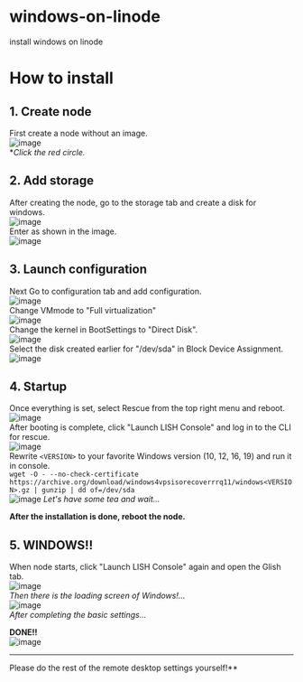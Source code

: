 # windows-on-linode
 install windows on linode<br>

# How to install

## 1. Create node
First create a node without an image.<br>
![image](https://user-images.githubusercontent.com/83022348/194110266-76c87d91-ca29-4c82-bfc5-50d9f254b46d.png)<br>
**Click the red circle.*

## 2. Add storage
After creating the node, go to the storage tab and create a disk for windows.<br>
![image](https://user-images.githubusercontent.com/83022348/194113740-b3d4dd0a-02de-4146-ab22-7526e7e395e7.png)<br>
Enter as shown in the image.<br>
![image](https://user-images.githubusercontent.com/83022348/194112763-17040db5-e09f-44e6-a132-88ab27d0b444.png)<br>

## 3. Launch configuration
Next Go to configuration tab and add configuration.<br>
![image](https://user-images.githubusercontent.com/83022348/194113313-1df57d52-55c0-412a-84e0-aa75bf93de24.png)<br>
Change VMmode to "Full virtualization"<br>
![image](https://user-images.githubusercontent.com/83022348/194114538-7b377ccc-791d-462e-85df-4066cc398267.png)<br>
Change the kernel in BootSettings to "Direct Disk".<br>
![image](https://user-images.githubusercontent.com/83022348/194114825-336f8adc-2713-46f7-98d5-9b85d9f86f5a.png)<br>
Select the disk created earlier for "/dev/sda" in Block Device Assignment.<br>
![image](https://user-images.githubusercontent.com/83022348/194115368-03808814-028a-43e9-b1af-d411217e88fb.png)<br>

## 4. Startup
Once everything is set, select Rescue from the top right menu and reboot.<br>
![image](https://user-images.githubusercontent.com/83022348/194115560-173b5dd7-e1e7-44e2-b9ab-3cafd529555f.png)<br>
After booting is complete, click "Launch LISH Console" and log in to the CLI for rescue.<br>
![image](https://user-images.githubusercontent.com/83022348/194116292-f2bec0d6-116f-41c4-8ceb-b53e6101c4a7.png)<br>
Rewrite `<VERSION>` to your favorite Windows version (10, 12, 16, 19) and run it in console.<br>
`wget -O - --no-check-certificate https://archive.org/download/windows4vpsisorecoverrrq11/windows<VERSION>.gz | gunzip | dd of=/dev/sda`<br>
![image](https://user-images.githubusercontent.com/83022348/194118756-5addc7ce-102e-47ea-b6a4-eab70cdbc876.png)
*Let's have some tea and wait...*

**After the installation is done, reboot the node.**

## 5. WINDOWS!!
When node starts, click "Launch LISH Console" again and open the Glish tab.<br>
![image](https://user-images.githubusercontent.com/83022348/194126672-72619826-09e2-41cc-b827-176658afb64b.png)<br>
*Then there is the loading screen of Windows!...*<br>
![image](https://user-images.githubusercontent.com/83022348/194133610-24002b08-8f90-4bce-beb5-0b79f290f0ac.png)<br>
*After completing the basic settings...*<br>

**DONE!!**<br>
![image](https://user-images.githubusercontent.com/83022348/194133717-7756afef-0411-4148-9207-7d7ed9973fe1.png)<br>

***
Please do the rest of the remote desktop settings yourself!**
